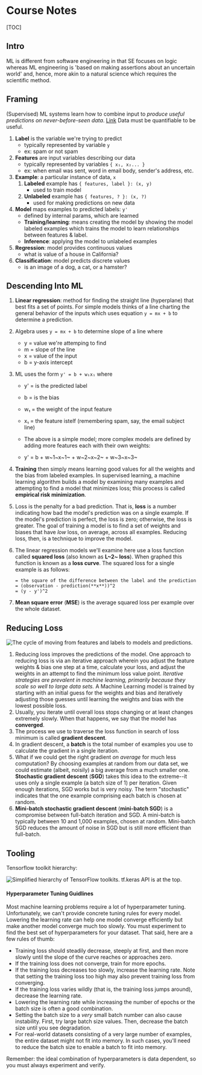 # Course Notes

[TOC]

## Intro

ML is different from software engineering in that SE focuses on logic whereas ML engineering is 'based on making assertions about an uncertain world' and, hence, more akin to a natural science which requires the scientific method.

## Framing
(Supervised) ML systems learn how to combine input to *produce useful predictions on never-before-seen data*. [Link](https://developers.google.com/machine-learning/crash-course/framing/ml-terminology) Data must be quantifiable to be useful.

1. **Label** is the variable we're trying to predict 
   * typically represented by variable ```y```
   * ex: spam or not spam
2. **Features** are input variables describing our data
   * typically represented by variables `{ x₁, x₂... }`
   * ex: when email was sent, word in email body, sender's address, etc.
3. **Example**: a particular instance of data, `x`
   1. **Labeled** example has `{ features, label }: (x, y)`
      * used to train model
   2. **Unlabeled** example has `{ features, ? }: (x, ?)`
      * used for making predictions on new data
4. **Model** maps examples to predicted labels: `y'`
   * defined by internal params, which are learned
   * **Training/learning**: means creating the model by showing the model labeled examples which trains the model to learn relationships between features & label.
   * **Inference**: applying the model to unlabeled examples
5. **Regression**: model provides continuous values
   * what is value of a house in California?
6. **Classification**: model predicts discrete values
   * is an image of a dog, a cat, or a hamster?

## Descending Into ML

1. **Linear regression**: method for finding the straight line (hyperplane) that best fits a set of points. For simple models thinks of a line charting the general behavior of the inputs which uses equation  `y = mx + b`  to determine a prediction.

2. Algebra uses `y = mx + b` to determine slope of a line where

   * y = value we're attemping to find
   * m = slope of the line
   * x = value of the input
   * b = y-axis intercept

3. ML uses the form `y' = b + w₁x₁` where

   * y' = is the predicted label
   * b = is the bias 
   * w₁ = the weight of the input feature
   * x₁ = the feature istelf (remembering spam, say, the email subject line)
   * The above is a simple model; more complex models are defined by adding more features each with their own weights:

   * y' = b + w~1~x~1~ + w~2~x~2~ + w~3~x~3~ 

4. **Training** then simply means learning good values for all the weights and the bias from labeled examples. In supervised learning, a machine learning algorithm builds a model by examining many examples and attempting to find a model that minimizes loss; this process is called **empirical risk minimization**.

5. Loss is the penalty for a bad prediction. That is, **loss** is a number indicating how bad the model's prediction was on a single example. If the model's prediction is perfect, the loss is zero; otherwise, the loss is greater. The goal of training a model is to find a set of weights and biases that have *low* loss, on average, across all examples. Reducing loss, then, is a technique to improve the model.

6. The linear regression models we'll examine here use a loss function called **squared loss** (also known as **L~2~ loss**). When graphed this function is known as a **loss curve**. The squared loss for a single example is as follows:

   ```
   = the square of the difference between the label and the prediction  
   = (observation - prediction(**x**))^2 
   = (y - y')^2
   ```

7. **Mean square error** (**MSE**) is the average squared loss per example over the whole dataset. 

## Reducing Loss

![The cycle of moving from features and labels to models and predictions.](https://developers.google.com/machine-learning/crash-course/images/GradientDescentDiagram.svg)

1. Reducing loss improves the predictions of the model. One approach to reducing loss is via an iterative approach wherein you adjust the feature weights & bias one step at a time, calculate your loss, and adjust the weights in an attempt to find the minimum loss value point. _Iterative strategies are prevalent in machine learning, primarily because they scale so well to large data sets._ A Machine Learning model is trained by starting with an initial guess for the weights and bias and iteratively adjusting those guesses until learning the weights and bias with the lowest possible loss.
2. Usually, you iterate until overall loss stops changing or at least changes extremely slowly. When that happens, we say that the model has **converged**.
3. The process we use to traverse the loss function in search of loss minimum is called **gradient descent**.
4. In gradient descent, a **batch** is the total number of examples you use to calculate the gradient in a single iteration.
5. What if we could get the right gradient *on average* for much less computation? By choosing examples at random from our data set, we could estimate (albeit, noisily) a big average from a much smaller one. **Stochastic gradient descent** (**SGD**) takes this idea to the extreme--it uses only a single example (a batch size of 1) per iteration. Given enough iterations, SGD works but is very noisy. The term "stochastic" indicates that the one example comprising each batch is chosen at random.
6. **Mini-batch stochastic gradient descent** (**mini-batch SGD**) is a compromise between full-batch iteration and SGD. A mini-batch is typically between 10 and 1,000 examples, chosen at random. Mini-batch SGD reduces the amount of noise in SGD but is still more efficient than full-batch.

## Tooling

Tensorflow toolkit hierarchy:

![Simplified hierarchy of TensorFlow toolkits. tf.keras API is at    the top.](https://developers.google.com/machine-learning/crash-course/images/TFHierarchyNew.svg)

#### Hyperparameter Tuning Guidlines

Most machine learning problems require a lot of hyperparameter tuning. Unfortunately, we can't provide concrete tuning rules for every model. Lowering the learning rate can help one model converge efficiently but make another model converge much too slowly. You must experiment to find the best set of hyperparameters for your dataset. That said, here are a few rules of thumb:

- Training loss should steadily decrease, steeply at first, and then more slowly until the slope of the curve reaches or approaches zero.
- If the training loss does not converge, train for more epochs.
- If the training loss decreases too slowly, increase the learning rate. Note that setting the training loss too high may also prevent training loss from converging.
- If the training loss varies wildly (that is, the training loss jumps around), decrease the learning rate.
- Lowering the learning rate while increasing the number of epochs or the batch size is often a good combination.
- Setting the batch size to a *very* small batch number can also cause instability. First, try large batch size values. Then, decrease the batch size until you see degradation.
- For real-world datasets consisting of a very large number of examples, the entire dataset might not fit into memory. In such cases, you'll need to reduce the batch size to enable a batch to fit into memory.

Remember: the ideal combination of hyperparameters is data dependent, so you must always experiment and verify.

 



